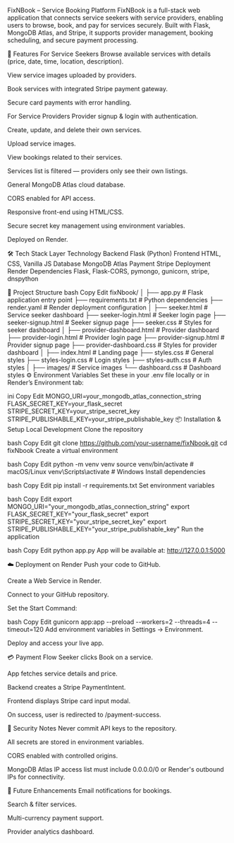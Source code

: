 FixNBook – Service Booking Platform
FixNBook is a full-stack web application that connects service seekers with service providers, enabling users to browse, book, and pay for services securely.
Built with Flask, MongoDB Atlas, and Stripe, it supports provider management, booking scheduling, and secure payment processing.

🚀 Features
For Service Seekers
Browse available services with details (price, date, time, location, description).

View service images uploaded by providers.

Book services with integrated Stripe payment gateway.

Secure card payments with error handling.

For Service Providers
Provider signup & login with authentication.

Create, update, and delete their own services.

Upload service images.

View bookings related to their services.

Services list is filtered — providers only see their own listings.

General
MongoDB Atlas cloud database.

CORS enabled for API access.

Responsive front-end using HTML/CSS.

Secure secret key management using environment variables.

Deployed on Render.

🛠 Tech Stack
Layer	Technology
Backend	Flask (Python)
Frontend	HTML, CSS, Vanilla JS
Database	MongoDB Atlas
Payment	Stripe
Deployment	Render
Dependencies	Flask, Flask-CORS, pymongo, gunicorn, stripe, dnspython

📂 Project Structure
bash
Copy
Edit
fixNbook/
│
├── app.py                     # Flask application entry point
├── requirements.txt           # Python dependencies
├── render.yaml                # Render deployment configuration
│
├── seeker.html                # Service seeker dashboard
├── seeker-login.html          # Seeker login page
├── seeker-signup.html         # Seeker signup page
├── seeker.css                 # Styles for seeker dashboard
│
├── provider-dashboard.html    # Provider dashboard
├── provider-login.html        # Provider login page
├── provider-signup.html       # Provider signup page
├── provider-dashboard.css     # Styles for provider dashboard
│
├── index.html                 # Landing page
├── styles.css                 # General styles
├── styles-login.css           # Login styles
├── styles-auth.css            # Auth styles
│
├── images/                    # Service images
└── dashboard.css              # Dashboard styles
⚙️ Environment Variables
Set these in your .env file locally or in Render’s Environment tab:

ini
Copy
Edit
MONGO_URI=your_mongodb_atlas_connection_string
FLASK_SECRET_KEY=your_flask_secret
STRIPE_SECRET_KEY=your_stripe_secret_key
STRIPE_PUBLISHABLE_KEY=your_stripe_publishable_key
📦 Installation & Setup
Local Development
Clone the repository

bash
Copy
Edit
git clone https://github.com/your-username/fixNbook.git
cd fixNbook
Create a virtual environment

bash
Copy
Edit
python -m venv venv
source venv/bin/activate   # macOS/Linux
venv\Scripts\activate      # Windows
Install dependencies

bash
Copy
Edit
pip install -r requirements.txt
Set environment variables

bash
Copy
Edit
export MONGO_URI="your_mongodb_atlas_connection_string"
export FLASK_SECRET_KEY="your_flask_secret"
export STRIPE_SECRET_KEY="your_stripe_secret_key"
export STRIPE_PUBLISHABLE_KEY="your_stripe_publishable_key"
Run the application

bash
Copy
Edit
python app.py
App will be available at: http://127.0.0.1:5000

☁️ Deployment on Render
Push your code to GitHub.

Create a Web Service in Render.

Connect to your GitHub repository.

Set the Start Command:

bash
Copy
Edit
gunicorn app:app --preload --workers=2 --threads=4 --timeout=120
Add environment variables in Settings → Environment.

Deploy and access your live app.

💳 Payment Flow
Seeker clicks Book on a service.

App fetches service details and price.

Backend creates a Stripe PaymentIntent.

Frontend displays Stripe card input modal.

On success, user is redirected to /payment-success.

🔐 Security Notes
Never commit API keys to the repository.

All secrets are stored in environment variables.

CORS enabled with controlled origins.

MongoDB Atlas IP access list must include 0.0.0.0/0 or Render's outbound IPs for connectivity.

📌 Future Enhancements
Email notifications for bookings.

Search & filter services.

Multi-currency payment support.

Provider analytics dashboard.
